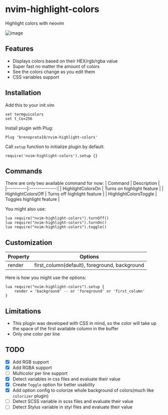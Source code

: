 # nvim-highlight-colors
Highlight colors with neovim

![image](https://user-images.githubusercontent.com/26099427/179988116-ff24d0a7-084d-403f-bca8-63dd7bb08fed.png)

## Features
- Displays colors based on their HEX/rgb/rgba value
- Super fast no matter the amount of colors
- See the colors change as you edit them
- CSS variables support

## Installation
Add this to your init.vim
```
set termguicolors
set t_Co=256
```

Install plugin with Plug:
```
Plug 'brenoprata10/nvim-highlight-colors'
```

Call `setup` function to initialize plugin by default:
```
require('nvim-highlight-colors').setup {}
```

## Commands
There are only two available command for now:
| Command   |      Description      |
|----------|:-------------:|
| HighlightColorsOn |  Turns on highlight feature |
| HighlightColorsOff |    Turns off highlight feature   |
| HighlightColorsToggle |    Toggles highlight feature   |

You might also use:
```
lua require("nvim-highlight-colors").turnOff()
lua require("nvim-highlight-colors").turnOn()
lua require("nvim-highlight-colors").toggle()
```

## Customization
| Property |      Options      |
|----------|:-------------:|
| render |  first_column(default), foreground, background |

Here is how you might use the options:
```
lua require("nvim-highlight-colors").setup {
	render = 'background' -- or 'foreground' or 'first_column'
}
```

## Limitations
- This plugin was developed with CSS in mind, so the color will take up the space of the first available column in the buffer
- Only one color per line

## TODO
- [X] Add RGB support
- [X] Add RGBA support
- [ ] Multicolor per line support
- [X] Detect variables in css files and evaluate their value
- [X] Create `Toggle` option for better usability
- [X] Add option config to colorize whole background of colors(much like `colorizer` plugin)
- [ ] Detect SCSS variable in scss files and evaluate their value
- [ ] Detect Stylus variable in styl files and evaluate their value
